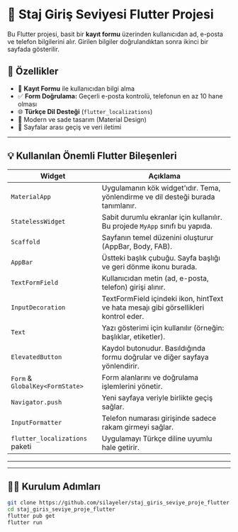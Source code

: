 # 📱 Staj Giriş Seviyesi Flutter Projesi

Bu Flutter projesi, basit bir **kayıt formu** üzerinden kullanıcıdan ad, e-posta ve telefon bilgilerini alır. Girilen bilgiler doğrulandıktan sonra ikinci bir sayfada gösterilir.

## 🚀 Özellikler

- 📄 **Kayıt Formu** ile kullanıcıdan bilgi alma
- ✅ **Form Doğrulama:** Geçerli e-posta kontrolü, telefonun en az 10 hane olması
- 🌐 **Türkçe Dil Desteği** (`flutter_localizations`)
- 🎨 Modern ve sade tasarım (Material Design)
- 🔁 Sayfalar arası geçiş ve veri iletimi

---

## 💡 Kullanılan Önemli Flutter Bileşenleri

| Widget | Açıklama |
|--------|----------|
| `MaterialApp` | Uygulamanın kök widget'ıdır. Tema, yönlendirme ve dil desteği burada tanımlanır. |
| `StatelessWidget` | Sabit durumlu ekranlar için kullanılır. Bu projede `MyApp` sınıfı bu yapıda. |
| `Scaffold` | Sayfanın temel düzenini oluşturur (AppBar, Body, FAB). |
| `AppBar` | Üstteki başlık çubuğu. Sayfa başlığı ve geri dönme ikonu burada. |
| `TextFormField` | Kullanıcıdan metin (ad, e-posta, telefon) girişi alınır. |
| `InputDecoration` | TextFormField içindeki ikon, hintText ve hata mesajı gibi görsellikleri kontrol eder. |
| `Text` | Yazı gösterimi için kullanılır (örneğin: başlıklar, etiketler). |
| `ElevatedButton` | Kaydol butonudur. Basıldığında formu doğrular ve diğer sayfaya yönlendirir. |
| `Form` & `GlobalKey<FormState>` | Form alanlarını ve doğrulama işlemlerini yönetir. |
| `Navigator.push` | Yeni sayfaya veriyle birlikte geçiş sağlar. |
| `InputFormatter` | Telefon numarası girişinde sadece rakam girmeyi sağlar. |
| `flutter_localizations` paketi | Uygulamayı Türkçe diline uyumlu hale getirir. |

---


---

## 🧑‍💻 Kurulum Adımları

```bash
git clone https://github.com/silayeler/staj_giris_seviye_proje_flutter.git
cd staj_giris_seviye_proje_flutter
flutter pub get
flutter run
